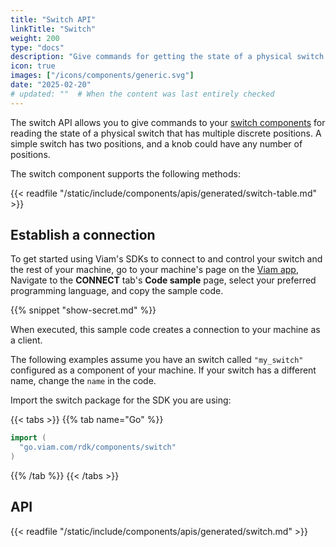 ```yaml
---
title: "Switch API"
linkTitle: "Switch"
weight: 200
type: "docs"
description: "Give commands for getting the state of a physical switch that has two or more discrete positions."
icon: true
images: ["/icons/components/generic.svg"]
date: "2025-02-20"
# updated: ""  # When the content was last entirely checked
---
```


The switch API allows you to give commands to your [switch components](/operate/reference/components/switch/) for reading the state of a physical switch that has multiple discrete positions.
A simple switch has two positions, and a knob could have any number of positions.

The switch component supports the following methods:

{{< readfile "/static/include/components/apis/generated/switch-table.md" >}}

## Establish a connection

To get started using Viam's SDKs to connect to and control your switch and the rest of your machine, go to your machine's page on the [Viam app](https://app.viam.com),
Navigate to the **CONNECT** tab's **Code sample** page, select your preferred programming language, and copy the sample code.

{{% snippet "show-secret.md" %}}

When executed, this sample code creates a connection to your machine as a client.

The following examples assume you have an switch called `"my_switch"` configured as a component of your machine.
If your switch has a different name, change the `name` in the code.

Import the switch package for the SDK you are using:

{{< tabs >}}
{{% tab name="Go" %}}

```go
import (
  "go.viam.com/rdk/components/switch"
)
```

{{% /tab %}}
{{< /tabs >}}

## API

{{< readfile "/static/include/components/apis/generated/switch.md" >}}
